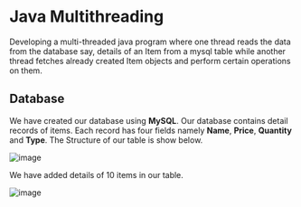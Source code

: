 # Java Multithreading
Developing a multi-threaded java program where one thread reads the data from the database say, details of an Item from a mysql table while another thread fetches already created Item objects and perform certain operations on them.

## Database
We have created our database using **MySQL**. Our database contains detail records of items. Each record has four fields namely **Name**, **Price**, **Quantity** and **Type**. The Structure of our table is show below.

![image](https://user-images.githubusercontent.com/23214916/50022650-e5fcdf00-0002-11e9-8b9b-19cd8f60f5e1.png)


We have added details of 10 items in our table. 

![image](https://user-images.githubusercontent.com/23214916/50023215-87d0fb80-0004-11e9-9a78-f8044f64f783.png)
